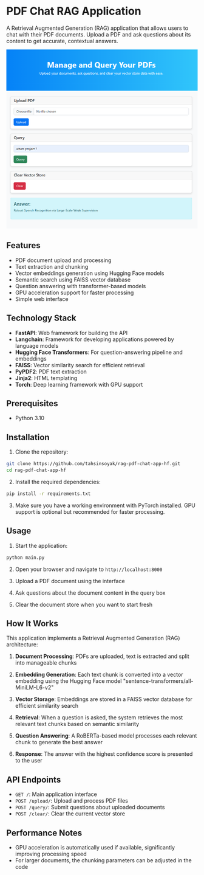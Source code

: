 # PDF Chat RAG Application

A Retrieval Augmented Generation (RAG) application that allows users to chat with their PDF documents. Upload a PDF and ask questions about its content to get accurate, contextual answers.

![PDF Query Application Screenshot](screen.png)

## Features

- PDF document upload and processing
- Text extraction and chunking
- Vector embeddings generation using Hugging Face models
- Semantic search using FAISS vector database
- Question answering with transformer-based models
- GPU acceleration support for faster processing
- Simple web interface

## Technology Stack

- **FastAPI**: Web framework for building the API
- **Langchain**: Framework for developing applications powered by language models
- **Hugging Face Transformers**: For question-answering pipeline and embeddings
- **FAISS**: Vector similarity search for efficient retrieval
- **PyPDF2**: PDF text extraction
- **Jinja2**: HTML templating
- **Torch**: Deep learning framework with GPU support

## Prerequisites

- Python 3.10

## Installation

1. Clone the repository:
```bash
git clone https://github.com/tahsinsoyak/rag-pdf-chat-app-hf.git
cd rag-pdf-chat-app-hf
```

2. Install the required dependencies:
```bash
pip install -r requirements.txt
```

3. Make sure you have a working environment with PyTorch installed. GPU support is optional but recommended for faster processing.

## Usage

1. Start the application:
```bash
python main.py
```

2. Open your browser and navigate to `http://localhost:8000`

3. Upload a PDF document using the interface

4. Ask questions about the document content in the query box

5. Clear the document store when you want to start fresh

## How It Works

This application implements a Retrieval Augmented Generation (RAG) architecture:

1. **Document Processing**: PDFs are uploaded, text is extracted and split into manageable chunks
   
2. **Embedding Generation**: Each text chunk is converted into a vector embedding using the Hugging Face model "sentence-transformers/all-MiniLM-L6-v2"
   
3. **Vector Storage**: Embeddings are stored in a FAISS vector database for efficient similarity search
   
4. **Retrieval**: When a question is asked, the system retrieves the most relevant text chunks based on semantic similarity
   
5. **Question Answering**: A RoBERTa-based model processes each relevant chunk to generate the best answer
   
6. **Response**: The answer with the highest confidence score is presented to the user

## API Endpoints

- `GET /`: Main application interface
- `POST /upload/`: Upload and process PDF files
- `POST /query/`: Submit questions about uploaded documents
- `POST /clear/`: Clear the current vector store

## Performance Notes

- GPU acceleration is automatically used if available, significantly improving processing speed
- For larger documents, the chunking parameters can be adjusted in the code
